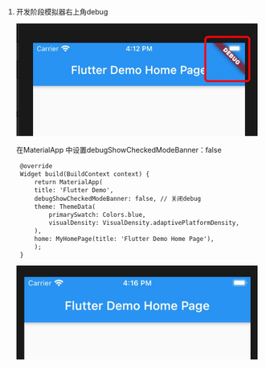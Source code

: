 1. 开发阶段模拟器右上角debug

   ![avatar](../../../assets/debug.jpg)


   在MaterialApp 中设置debugShowCheckedModeBanner：false

        @override
        Widget build(BuildContext context) {
            return MaterialApp(
            title: 'Flutter Demo',
            debugShowCheckedModeBanner: false, // 关闭debug
            theme: ThemeData(
                primarySwatch: Colors.blue,
                visualDensity: VisualDensity.adaptivePlatformDensity,
            ),
            home: MyHomePage(title: 'Flutter Demo Home Page'),
            );
        }
   
   ![avatar](../../../assets/debug1.jpg)